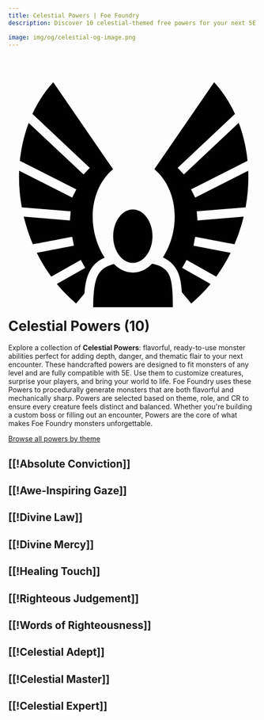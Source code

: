 ```yaml
---
title: Celestial Powers | Foe Foundry
description: Discover 10 celestial-themed free powers for your next 5E monster.

image: img/og/celestial-og-image.png
---
```


# <span class="inline-icon" aria-hidden="true"><svg xmlns="http://www.w3.org/2000/svg" viewBox="0 0 512 512"><path d="M92.438 28.97C75.263 47.722 60.826 69.69 49.593 94L167.5 204.656l-12.78 13.625L41.905 112.407c-9.19 24.257-15.377 50.455-18.156 77.844l116.156 58.72-8.437 16.686L22.312 210.47c-.963 24.45.777 49.666 5.437 75.155l100.53 8.313-1.53 18.625-94.97-7.844c.743 3.09 1.515 6.185 2.345 9.28 4.43 16.51 9.94 32.34 16.375 47.438 8.757-1.615 17.808-3.274 27.813-5.157 26.754-5.033 53.093-10.06 53.093-10.06l3.5 18.342s-26.368 5.054-53.156 10.094c-8.012 1.508-15.797 2.97-23.188 4.344 8.65 17.507 18.62 33.887 29.657 49l60.843-34.28L158.22 410l-58.407 32.938c12.202 14.79 25.482 28.186 39.624 40l17.157-20.344c1.38-20.537 4.963-37.725 14.375-51.72 6.338-9.425 15.44-16.826 27.155-21.937C189.86 376.115 183.3 361.62 179 345.594c-14.526-54.15.58-108.49 36.406-138.094L92.436 28.97zm330.843 0L300.314 207.5c35.826 29.604 50.964 83.943 36.437 138.094-4.26 15.877-10.768 30.237-18.938 42.97 12.345 5.384 21.554 13.502 27.5 23.655 7.81 13.333 10.495 29.117 11.407 47.467l19.592 23.25c14.14-11.813 27.423-25.208 39.625-40L357.5 410l9.188-16.28L427.53 428c11.04-15.117 21.006-31.49 29.658-49-7.4-1.374-15.207-2.836-23.22-4.344-26.787-5.04-53.156-10.094-53.156-10.094l3.5-18.343s26.372 5.027 53.125 10.06a8377.55 8377.55 0 0 0 27.813 5.19 356.66 356.66 0 0 0 16.375-47.47c.83-3.095 1.602-6.19 2.344-9.28L389 312.56l-1.53-18.625 100.53-8.31c4.66-25.49 6.37-50.705 5.406-75.156L384.25 265.655l-8.438-16.687L492 190.25c-2.783-27.4-8.956-53.61-18.156-77.875L361.03 218.28l-12.81-13.624L466.124 94c-11.236-24.31-25.668-46.277-42.844-65.03zM256.095 290.03c-10.452 0-20.172 5.342-27.78 15.126-7.61 9.784-12.658 23.895-12.658 39.688 0 15.793 5.047 29.903 12.656 39.687 7.61 9.785 17.33 15.158 27.782 15.158 10.452 0 20.14-5.373 27.75-15.157 7.61-9.783 12.656-23.893 12.656-39.686s-5.047-29.904-12.656-39.688c-7.61-9.784-17.298-15.125-27.75-15.125zm39.625 111.19c-10.36 11.14-24.236 18.342-39.626 18.342-14.957 0-28.49-6.798-38.75-17.406-2.662.66-5.147 1.384-7.438 2.188-11.464 4.02-18.388 9.46-23.437 16.97-9.19 13.66-11.542 37.05-11.907 69.248h163.812c-.135-31.55-1.154-55.19-9.188-68.906-4.42-7.55-10.596-12.946-21.562-17.062-3.467-1.302-7.433-2.437-11.906-3.375z"/></svg></span> Celestial Powers (10)

Explore a collection of **Celestial Powers**: flavorful, ready-to-use monster abilities perfect for adding depth, danger, and thematic flair to your next encounter. These handcrafted powers are designed to fit monsters of any level and are fully compatible with 5E. Use them to customize creatures, surprise your players, and bring your world to life. Foe Foundry uses these Powers to procedurally generate monsters that are both flavorful and mechanically sharp. Powers are selected based on theme, role, and CR to ensure every creature feels distinct and balanced. Whether you're building a custom boss or filling out an encounter, Powers are the core of what makes Foe Foundry monsters unforgettable.  

  
[Browse all powers by theme](all.md)

[[!Absolute Conviction]]
---

[[!Awe-Inspiring Gaze]]
---

[[!Divine Law]]
---

[[!Divine Mercy]]
---

[[!Healing Touch]]
---

[[!Righteous Judgement]]
---

[[!Words of Righteousness]]
---

[[!Celestial Adept]]
---

[[!Celestial Master]]
---

[[!Celestial Expert]]
---
